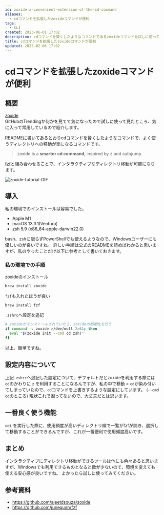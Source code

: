 ```yaml
---
id: zoxide-a-convenient-extension-of-the-cd-command
aliases:
  - cdコマンドを拡張したzoxideコマンドが便利
tags:
  - CLI
created: 2023-06-01 17:02
description: cdコマンドを賢くしたようなコマンドであるzoxideコマンドを試しに使ってみたところ、よく使うディレクトリへの移動が楽になって便利を感じているので、紹介します。
title: cdコマンドを拡張したzoxideコマンドが便利
updated: 2025-02-06 17:02
---
```


# cdコマンドを拡張したzoxideコマンドが便利

## 概要

[zoxide](https://github.com/ajeetdsouza/zoxide)  
GitHubのTrendingか何かを見てて気になったので試しに使って見たところ、気に入って常用しているので紹介します。

READMEに書いてあるとおりcdコマンドを賢くしたようなコマンドで、よく使うディレクトリへの移動が楽になるコマンドです。

> zoxide is a **smarter cd command**, inspired by z and autojump.

[fzf](https://github.com/junegunn/fzf)と組み合わせることで、インタラクティブなディレクトリ移動が可能になります。

![zoxide-tutorial-GIF](https://raw.githubusercontent.com/ajeetdsouza/zoxide/main/contrib/tutorial.webp)

## 導入

私の環境でのインストールは容易でした。

- Apple M1
- macOS 13.3.1(Ventura)
- zsh 5.9 (x86_64-apple-darwin22.0)

bash、zshに限らずPowerShellでも使えるようなので、Windowsユーザーにも優しいのが良いですね。
詳しい手順は公式のREADMEを読めばわかると思いますが、私のやったことだけ以下に参考として書いておきます。

### 私の環境での手順

zoxideのインストール

```bash
brew install zoxide
```

`fzf`も入れたほうが良い

```bash
brew install fzf
```

`.zshrc`へ設定を追記

```zsh
# zoxideがインストールされていたら、zoxideの初期化を行う
if command -v zoxide >/dev/null 2>&1; then
  eval "$(zoxide init --cmd cd zsh)"
fi
```

以上、簡単ですね。

## 設定内容について

上記`.zshrc`へ追記した設定について、デフォルトだとzoxideを利用する際には `cd`のかわりに `z` を利用することになるんですが、私の中で移動 = `cd`が染み付いてしまっていたので、`cd`コマンドを上書きするような設定にしています。 (`--cmd cd`のところ)
現状これで困ってないので、大丈夫だとは思います。

## 一番良く使う機能

`cdi` を実行した際に、使用頻度が高いディレクトリ順で一覧がfzfが開き、選択して移動することができるんですが、これが一番便利で使用頻度高いです。

## まとめ

インタラクティブにディレクトリ移動ができるツールは他にも色々あると思いますが、Windowsでも利用できるものとなると数が少ないので、環境を変えても使える安心感が良いですね。
よかったら試しに使ってみてください。

## 参考資料

- https://github.com/ajeetdsouza/zoxide
- https://github.com/junegunn/fzf
